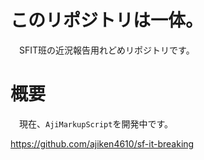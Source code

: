 # このリポジトリは一体。
　SFIT班の近況報告用れどめリポジトリです。
# 概要
　現在、`AjiMarkupScript`を開発中です。

https://github.com/ajiken4610/sf-it-breaking

